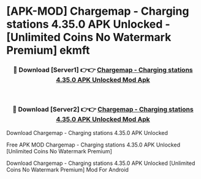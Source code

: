 # [APK-MOD] Chargemap - Charging stations 4.35.0 APK Unlocked - [Unlimited Coins No Watermark Premium] ekmft



<div align="center">
<h3>🔴 Download [Server1] 👉👉 <a href="https://momento.my/?title=Chargemap_-_Charging_stations_4.35.0_APK_Unlocked">Chargemap - Charging stations 4.35.0 APK Unlocked Mod Apk</a></h3><br>

<h3>🔴 Download [Server2] 👉👉 <a href="https://momento.my/?title=Chargemap_-_Charging_stations_4.35.0_APK_Unlocked">Chargemap - Charging stations 4.35.0 APK Unlocked Mod Apk</a></h3>
</div>



Download Chargemap - Charging stations 4.35.0 APK Unlocked 

Free APK MOD Chargemap - Charging stations 4.35.0 APK Unlocked [Unlimited Coins No Watermark Premium]

Download Chargemap - Charging stations 4.35.0 APK Unlocked [Unlimited Coins No Watermark Premium] Mod For Android
